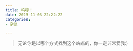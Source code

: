 ```yaml
---
title: 呜呼！
date: 2023-11-03 22:22:22
categories:
- 杂谈

---
```


>无论你是以哪个方式找到这个站点的，你一定非常爱我:)
